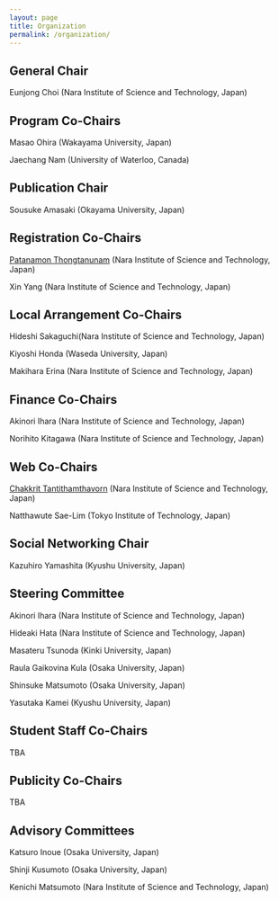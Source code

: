 ```yaml
---
layout: page
title: Organization
permalink: /organization/
---
```



## General Chair

Eunjong Choi (Nara Institute of Science and Technology, Japan)

## Program Co-Chairs

Masao Ohira (Wakayama University, Japan)

Jaechang Nam (University of Waterloo, Canada)

## Publication Chair

Sousuke Amasaki (Okayama University, Japan)

## Registration Co-Chairs

[Patanamon Thongtanunam](http://patanamon.com) (Nara Institute of Science and Technology, Japan)

Xin Yang (Nara Institute of Science and Technology, Japan)

## Local Arrangement Co-Chairs

Hideshi Sakaguchi(Nara Institute of Science and Technology, Japan)

Kiyoshi Honda (Waseda University, Japan)

Makihara Erina (Nara Institute of Science and Technology, Japan)

## Finance Co-Chairs

Akinori Ihara (Nara Institute of Science and Technology, Japan)

Norihito Kitagawa (Nara Institute of Science and Technology, Japan)

## Web Co-Chairs

[Chakkrit Tantithamthavorn](http://chakkrit.com) (Nara Institute of Science and Technology, Japan)

Natthawute Sae-Lim (Tokyo Institute of Technology, Japan)

## Social Networking Chair

Kazuhiro Yamashita (Kyushu University, Japan)

## Steering Committee

Akinori Ihara (Nara Institute of Science and Technology, Japan)

Hideaki Hata (Nara Institute of Science and Technology, Japan)

Masateru Tsunoda (Kinki University, Japan)

Raula Gaikovina Kula (Osaka University, Japan)

Shinsuke Matsumoto (Osaka University, Japan)

Yasutaka Kamei (Kyushu University, Japan)

## Student Staff Co-Chairs

TBA

## Publicity Co-Chairs

TBA

## Advisory Committees

Katsuro Inoue (Osaka University, Japan)

Shinji Kusumoto (Osaka University, Japan)

Kenichi Matsumoto (Nara Institute of Science and Technology, Japan)
